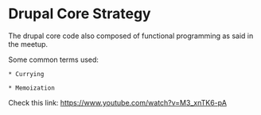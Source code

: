 # Drupal Core Strategy

The drupal core code also composed of functional programming as said in the meetup.

Some common terms used:

    * Currying

    * Memoization

Check this link: https://www.youtube.com/watch?v=M3_xnTK6-pA